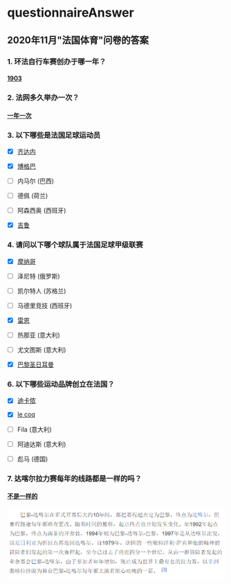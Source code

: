# questionnaireAnswer

## 2020年11月"法国体育"问卷的答案

### **1. 环法自行车赛创办于哪一年？**

#### [1903](https://baike.baidu.com/item/%E7%8E%AF%E6%B3%95%E8%87%AA%E8%A1%8C%E8%BD%A6%E8%B5%9B/3696325?fromtitle=%E7%8E%AF%E6%B3%95&fromid=9439955#1_1)



### **2. 法网多久举办一次？**

#### [一年一次](https://baike.baidu.com/item/%E6%B3%95%E5%9B%BD%E7%BD%91%E7%90%83%E5%85%AC%E5%BC%80%E8%B5%9B)



### **3. 以下哪些是法国足球运动员**

- [x] [齐达内](https://baike.baidu.com/item/%E9%BD%90%E5%86%85%E4%B8%81%C2%B7%E9%BD%90%E8%BE%BE%E5%86%85?fromtitle=%E9%BD%90%E8%BE%BE%E5%86%85&fromid=169291)
- [x] [博格巴](https://baike.baidu.com/item/%E4%BF%9D%E7%BD%97%C2%B7%E5%8D%9A%E6%A0%BC%E5%B7%B4?fromtitle=%E5%8D%9A%E6%A0%BC%E5%B7%B4&fromid=10294013)
- [ ] 内马尔 (巴西)
- [ ] 德佩 (荷兰)
- [ ] 阿森西奥 (西班牙)
- [x] [吉鲁](https://baike.baidu.com/item/%E5%A5%A5%E5%88%A9%E7%BB%B4%E5%B0%94%C2%B7%E5%90%89%E9%B2%81/185093?fromtitle=%E5%90%89%E9%B2%81&fromid=979945)



### 4. 请问以下哪个球队属于法国足球甲级联赛

- [x] [摩纳哥](https://baike.baidu.com/item/%E6%91%A9%E7%BA%B3%E5%93%A5%E8%B6%B3%E7%90%83%E4%BF%B1%E4%B9%90%E9%83%A8/5049955?fromtitle=%E6%91%A9%E7%BA%B3%E5%93%A5&fromid=20430164#viewPageContent)
- [ ] 泽尼特 (俄罗斯)
- [ ] 凯尔特人 (苏格兰)
- [ ] 马德里竞技 (西班牙)
- [x] [雷恩](https://baike.baidu.com/item/%E9%9B%B7%E6%81%A9%E8%B6%B3%E7%90%83%E4%BF%B1%E4%B9%90%E9%83%A8/8725531?fromtitle=%E9%9B%B7%E6%81%A9&fromid=7495236#viewPageContent)
- [ ] 热那亚 (意大利)
- [ ] 尤文图斯 (意大利)
- [x] [巴黎圣日耳曼](https://baike.baidu.com/item/%E5%B7%B4%E9%BB%8E%E5%9C%A3%E6%97%A5%E8%80%B3%E6%9B%BC%E8%B6%B3%E7%90%83%E4%BF%B1%E4%B9%90%E9%83%A8?fromtitle=%E5%B7%B4%E9%BB%8E%E5%9C%A3%E6%97%A5%E8%80%B3%E6%9B%BC&fromid=1345924)



### **6. 以下哪些运动品牌创立在法国？**

- [x] [迪卡侬](https://baike.baidu.com/item/%E8%BF%AA%E5%8D%A1%E4%BE%AC)

- [x] [le coq](https://baike.baidu.com/item/%E6%B3%95%E5%9B%BD%E5%85%AC%E9%B8%A1/6336832?fr=aladdin)

- [ ] Fila (意大利)

- [ ] 阿迪达斯 (意大利)

- [ ] 彪马 (德国)

  

### **7. 达喀尔拉力赛每年的线路都是一样的吗？**

#### [不是一样的](https://baike.baidu.com/item/%E8%BE%BE%E5%96%80%E5%B0%94%E6%8B%89%E5%8A%9B%E8%B5%9B/605585?fr=aladdin#3)

![image-20201114084854121](README.assets/image-20201114084854121.png)

